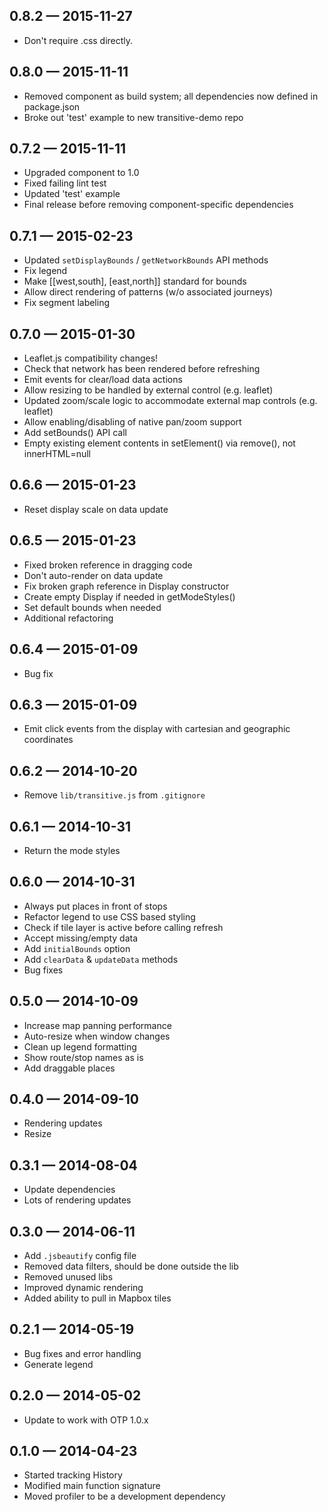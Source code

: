 
## 0.8.2 — 2015-11-27

* Don't require .css directly.

## 0.8.0 — 2015-11-11

* Removed component as build system; all dependencies now defined in package.json
* Broke out 'test' example to new transitive-demo repo

## 0.7.2 — 2015-11-11

* Upgraded component to 1.0
* Fixed failing lint test
* Updated 'test' example
* Final release before removing component-specific dependencies

## 0.7.1 — 2015-02-23

* Updated `setDisplayBounds` / `getNetworkBounds` API methods
* Fix legend
* Make [[west,south], [east,north]] standard for bounds
* Allow direct rendering of patterns (w/o associated journeys)
* Fix segment labeling

## 0.7.0 — 2015-01-30

* Leaflet.js compatibility changes!
* Check that network has been rendered before refreshing
* Emit events for clear/load data actions
* Allow resizing to be handled by external control (e.g. leaflet)
* Updated zoom/scale logic to accommodate external map controls (e.g. leaflet)
* Allow enabling/disabling of native pan/zoom support
* Add setBounds() API call
* Empty existing element contents in setElement() via remove(), not innerHTML=null

## 0.6.6 — 2015-01-23

* Reset display scale on data update

## 0.6.5 — 2015-01-23

* Fixed broken reference in dragging code
* Don't auto-render on data update
* Fix broken graph reference in Display constructor
* Create empty Display if needed in getModeStyles()
* Set default bounds when needed
* Additional refactoring

## 0.6.4 — 2015-01-09

* Bug fix

## 0.6.3 — 2015-01-09

* Emit click events from the display with cartesian and geographic coordinates

## 0.6.2 — 2014-10-20

* Remove `lib/transitive.js` from `.gitignore`

## 0.6.1 — 2014-10-31

* Return the mode styles

## 0.6.0 — 2014-10-31

* Always put places in front of stops
* Refactor legend to use CSS based styling
* Check if tile layer is active before calling refresh
* Accept missing/empty data
* Add `initialBounds` option
* Add `clearData` & `updateData` methods
* Bug fixes

## 0.5.0 — 2014-10-09

* Increase map panning performance
* Auto-resize when window changes
* Clean up legend formatting
* Show route/stop names as is
* Add draggable places

## 0.4.0 — 2014-09-10

* Rendering updates
* Resize

## 0.3.1 — 2014-08-04

* Update dependencies
* Lots of rendering updates

## 0.3.0 — 2014-06-11

* Add `.jsbeautify` config file
* Removed data filters, should be done outside the lib
* Removed unused libs
* Improved dynamic rendering
* Added ability to pull in Mapbox tiles

## 0.2.1 — 2014-05-19

* Bug fixes and error handling
* Generate legend

## 0.2.0 — 2014-05-02

* Update to work with OTP 1.0.x

## 0.1.0 — 2014-04-23

* Started tracking History
* Modified main function signature
* Moved profiler to be a development dependency
